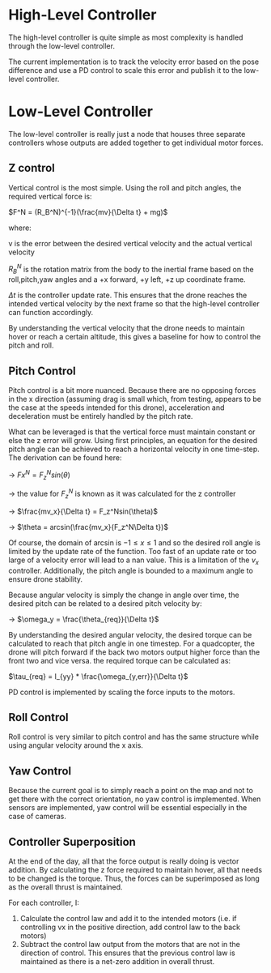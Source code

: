 # High-Level Controller

The high-level controller is quite simple as most complexity is handled through the low-level controller.

The current implementation is to track the velocity error based on the pose difference and use a PD control to scale this error and publish it to the low-level controller.

# Low-Level Controller

The low-level controller is really just a node that houses three separate controllers whose outputs are added together to get individual motor forces.

## Z control

Vertical control is the most simple. Using the roll and pitch angles, the required vertical force is:

 $F^N = (R_B^N)^{-1}(\frac{mv}{\Delta t} + mg)$

where:

v is the error between the desired vertical velocity and the actual vertical velocity

$R_B^N$ is the rotation matrix from the body to the inertial frame based on the roll,pitch,yaw angles and a +x forward, +y left, +z up coordinate frame.

$\Delta t$ is the controller update rate. This ensures that the drone reaches the intended vertical velocity by the next frame so that the high-level controller can function accordingly.

By understanding the vertical velocity that the drone needs to maintain hover or reach a certain altitude, this gives a baseline for how to control the pitch and roll.


## Pitch Control

Pitch control is a bit more nuanced. Because there are no opposing forces in the x direction (assuming drag is small which, from testing, appears to be the case at the speeds intended for this drone), acceleration and deceleration must be entirely handled by the pitch rate.

What can be leveraged is that the vertical force must maintain constant or else the z error will grow. Using first principles, an equation for the desired pitch angle can be achieved to reach a horizontal velocity in one time-step. The derivation can be found here:

-> $Fx^N = F_z^Nsin(\theta)$

-> the value for $F_z^N$ is known as it was calculated for the z controller

-> $\frac{mv_x}{\Delta t} = F_z^Nsin(\theta)$

-> $\theta = arcsin(\frac{mv_x}{F_z^N\Delta t})$

Of course, the domain of arcsin is $-1 \leq x \leq 1$ and so the desired roll angle is limited by the update rate of the function. Too fast of an update rate or too large of a velocity error will lead to a nan value. This is a limitation of the $v_x$ controller. Additionally, the pitch angle is bounded to a maximum angle to ensure drone stability.

Because angular velocity is simply the change in angle over time, the desired pitch can be related to a desired pitch velocity by:

-> $\omega_y = \frac{\theta_{req}}{\Delta t}$

By understanding the desired angular velocity, the desired torque can be calculated to reach that pitch angle in one timestep. For a quadcopter, the drone will pitch forward if the back two motors output higher force than the front two and vice versa. the required torque can be calculated as:

$\tau_{req} = I_{yy} * \frac{\omega_{y,err}}{\Delta t}$

PD control is implemented by scaling the force inputs to the motors.

## Roll Control

Roll control is very similar to pitch control and has the same structure while using angular velocity around the x axis.

## Yaw Control

Because the current goal is to simply reach a point on the map and not to get there with the correct orientation, no yaw control is implemented. When sensors are implemented, yaw control will be essential especially in the case of cameras.

## Controller Superposition

At the end of the day, all that the force output is really doing is vector addition. By calculating the z force required to maintain hover, all that needs to be changed is the torque. Thus, the forces can be superimposed as long as the overall thrust is maintained.

For each controller, I:

1. Calculate the control law and add it to the intended motors (i.e. if controlling vx in the positive direction, add control law to the back motors)
2. Subtract the control law output from the motors that are not in the direction of control. This ensures that the previous control law is maintained as there is a net-zero addition in overall thrust.
